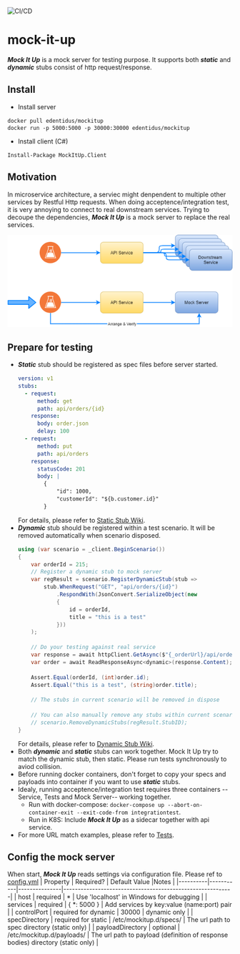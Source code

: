 ![CI/CD](https://github.com/vincent-scw/mock-it-up/actions/workflows/docker-image.yml/badge.svg)

# mock-it-up
***Mock It Up*** is a mock server for testing purpose. It supports both ***static*** and ***dynamic*** stubs consist of http request/response.

## Install
* Install server
```docker 
docker pull edentidus/mockitup
docker run -p 5000:5000 -p 30000:30000 edentidus/mockitup
```
* Install client (C#)
```
Install-Package MockItUp.Client
```

## Motivation
In microservice architecture, a serviec might denpendent to multiple other services by Restful Http requests. When doing acceptence/integration test, it is very annoying to connect to real downstream services. Trying to decoupe the dependencies, ***Mock It Up*** is a mock server to replace the real services.

![img](/design.png)

## Prepare for testing
* ***Static*** stub should be registered as spec files before server started. 
  ```yml
  version: v1
  stubs:
    - request:
        method: get
        path: api/orders/{id}
      response:
        body: order.json
        delay: 100
    - request:
        method: put
        path: api/orders
      response:
        statusCode: 201
        body: |
          {
              "id": 1000,
              "customerId": "${b.customer.id}"
          }
  ```
  For details, please refer to [Static Stub Wiki](https://github.com/vincent-scw/mock-it-up/wiki/Static-Stub).
* ***Dynamic*** stub should be registered within a test scenario. It will be removed automatically when scenario disposed.
  ```csharp
  using (var scenario = _client.BeginScenario())
  {
      var orderId = 215;
      // Register a dynamic stub to mock server
      var regResult = scenario.RegisterDynamicStub(stub =>
          stub.WhenRequest("GET", "api/orders/{id}")
              .RespondWith(JsonConvert.SerializeObject(new
              {
                  id = orderId,
                  title = "this is a test"
              }))
      );

      // Do your testing against real service
      var response = await httpClient.GetAsync($"{_orderUrl}/api/orders/{orderId}");
      var order = await ReadResponseAsync<dynamic>(response.Content);

      Assert.Equal(orderId, (int)order.id);
      Assert.Equal("this is a test", (string)order.title);

      // The stubs in current scenario will be removed in dispose

      // You can also manually remove any stubs within current scenario by
      // scenario.RemoveDynamicStubs(regResult.StubID);
  }
  ```
  For details, please refer to [Dynamic Stub Wiki](https://github.com/vincent-scw/mock-it-up/wiki/Dynamic-Stub). 
* Both ***dynamic*** and ***static*** stubs can work together. Mock It Up try to match the dynamic stub, then static. Please run tests synchronously to aviod collision.
* Before running docker containers, don't forget to copy your specs and payloads into container if you want to use ***static*** stubs.
* Idealy, running acceptence/integration test requires three containers -- Service, Tests and Mock Server-- working together. 
  * Run with docker-compose: ```docker-compose up --abort-on-container-exit --exit-code-from integrationtest```.
  * Run in K8S: Include ***Mock It Up*** as a sidecar together with api service.
* For more URL match examples, please refer to [Tests](https://github.com/vincent-scw/mock-it-up/blob/development/test/MockItUp.UnitTest/Core/StubItemTest.cs).
  
## Config the mock server
When start, ***Mock It Up*** reads settings via configuration file. Please ref to [config.yml](https://github.com/vincent-scw/mock-it-up/blob/main/test/MockItUp.IntegrationTest/mockitup.d/conf.yml)
| Property | Required? | Default Value |Notes                                                                    |
|----------|-----------|---------------|-----------------------------------------------------------|
| host     | required  | &ast;         | Use 'localhost' in Windows for debugging                |
| services | required  | { *: 5000 }   | Add services by key:value (name:port) pair               |
| controlPort | required for dynamic | 30000 | dynamic only                                        |
| specDirectory | required for static | /etc/mockitup.d/specs/ | The url path to spec directory (static only)   |
| payloadDirectory | optional | /etc/mockitup.d/payloads/ | The url path to payload (definition of response bodies) directory (static only) |
